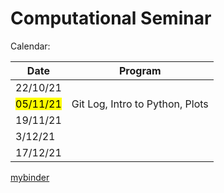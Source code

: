 # Computational Seminar

Calendar:

| Date                 | Program                             |
| -------------------- | ----------------------------------- |
| 22/10/21             |                                     |
| <mark>05/11/21</mark> | Git Log, Intro to Python, Plots |
| 19/11/21             |                                     |
| 3/12/21              |                                     |
| 17/12/21             |                                     |


[mybinder](https://mybinder.org/v2/gh/albop/computational_seminar/HEAD)
